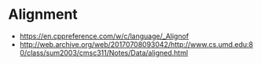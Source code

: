 # Alignment

- https://en.cppreference.com/w/c/language/_Alignof
- http://web.archive.org/web/20170708093042/http://www.cs.umd.edu:80/class/sum2003/cmsc311/Notes/Data/aligned.html

